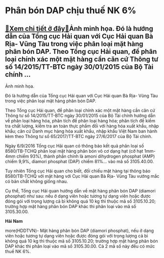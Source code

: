 Phân bón DAP chịu thuế NK 6%
============================

[:gift:Xem chi tiết ở đây:gift:](https://hddtvn.com/phan-bon-dap-chiu-thue-nk-6/)Ảnh minh họa. Đó là hướng dẫn của Tổng cục Hải quan với Cục Hải quan Bà Rịa- Vũng Tàu trong việc phân loại mặt hàng phân bón DAP. Theo Tổng cục Hải quan, để phân loại chính xác một mặt hàng cần căn cứ Thông tư số 14/2015/TT-BTC ngày 30/01/2015 của Bộ Tài chính …
----------------------------------------------------------------------------------------------------------------------------------------------------------------------------------------------------------------------------------------------------------------------







 






 Ảnh minh họa. 


Đó là hướng dẫn của Tổng cục Hải quan với Cục Hải quan Bà Rịa- Vũng Tàu trong việc phân loại mặt hàng phân bón DAP.


 Theo Tổng cục Hải quan, để phân loại chính xác một mặt hàng cần căn cứ Thông tư số 14/2015/TT-BTC ngày 30/01/2015 của Bộ Tài chính hướng dẫn về phân loại hàng hóa, phân tích để phân loại hàng hóa; phân tích để kiểm tra chất lượng, kiểm tra an toàn thực phẩm đối với hàng hóa xuất khẩu, nhập khẩu; căn cứ Danh mục hàng hóa xuất khẩu, nhập khẩu Việt Nam ban hành kèm theo Thông tư số 65/2017/TT-BTC ngày 27/6/2017 của Bộ Tài chính.


 Ngày 6/9/2016 Tổng cục Hải quan có thông báo kết quả phân loại số 8580/TB-TCHQ phân loại mặt hàng phân bón vô cơ dạng hạt (cỡ hạt 1mm- 4mm chiếm 93%), thành phần chính là amoni dihydrogen phosphat (AMP) chiếm 9,9%, diamori phosphat (DAP) chiếm 81%… vào mã số 3105.40.00.


 Tuy nhiên Tổng cục Hải quan cho biết, đối chiếu mặt hàng tại thông báo 8580/TB-TCHQ với mặt hàng với Cục Hải quan Bà Rịa- Vũng Tàu vướng mắc có bản chất không giống nhau.


 Cụ thể, Tổng cục Hải quan hướng dẫn về mặt hàng phân bón DAP (diamori phosphat) như sau: nếu ở dạng viên hoặc tương tự dạng viên hoặc được đóng gói với trọng lượng cả bì không quá 10 kg thì thuộc mã số 3105.10.20; trường hợp mặt hàng phân bón DAP khác thì phân loại vào mã số 3105.30.00.






**Hải Nam**



more(HDDTVN)- Mặt hàng phân bón DAP (diamori phosphat), nếu ở dạng viên hoặc tương tự dạng viên hoặc được đóng gói với trọng lượng cả bì không quá 10 kg thì thuộc mã số 3105.10.20; trường hợp mặt hàng phân bón DAP khác thì phân loại vào mã số 3105.30.00. Cả 2 mã số này đều có mức thuế NK 6%.

